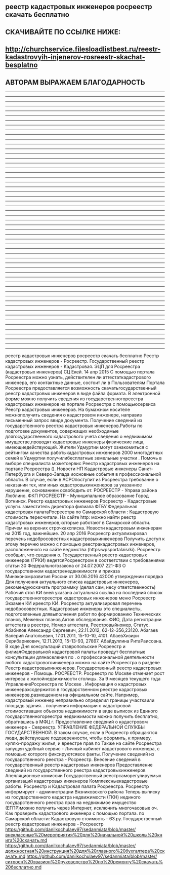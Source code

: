 реестр кадастровых инженеров росреестр скачать бесплатно
--------------------------------------------------
СКАЧИВАЙТЕ ПО ССЫЛКЕ НИЖЕ:
--------------------------------------------------
http://churchservice.filesloadlistbest.ru/reestr-kadastrovyih-injenerov-rosreestr-skachat-besplatno
--------------------------------------------------
АВТОРАМ ВЫРАЖАЕМ БЛАГОДАРНОСТЬ
--------------------------------------------------
--------------------------------------------------
--------------------------------------------------
--------------------------------------------------
--------------------------------------------------
--------------------------------------------------
--------------------------------------------------
--------------------------------------------------
--------------------------------------------------
--------------------------------------------------
--------------------------------------------------
--------------------------------------------------
--------------------------------------------------
--------------------------------------------------
--------------------------------------------------
--------------------------------------------------
--------------------------------------------------
--------------------------------------------------
--------------------------------------------------
--------------------------------------------------
--------------------------------------------------
--------------------------------------------------
--------------------------------------------------
--------------------------------------------------
--------------------------------------------------
--------------------------------------------------
--------------------------------------------------
--------------------------------------------------
--------------------------------------------------
--------------------------------------------------
--------------------------------------------------
--------------------------------------------------
--------------------------------------------------
--------------------------------------------------
--------------------------------------------------
--------------------------------------------------
--------------------------------------------------
--------------------------------------------------
--------------------------------------------------
--------------------------------------------------
--------------------------------------------------
--------------------------------------------------
--------------------------------------------------
--------------------------------------------------
--------------------------------------------------
--------------------------------------------------
--------------------------------------------------
--------------------------------------------------
--------------------------------------------------
--------------------------------------------------
--------------------------------------------------
--------------------------------------------------
--------------------------------------------------
--------------------------------------------------
--------------------------------------------------
--------------------------------------------------
реестр кадастровых инженеров росреестр скачать бесплатно Реестр кадастровых инженеров - Росреестр. Государственный реестр кадастровых инженеров - Кадастровая. ЭЦП для Росреестра (кадастровых инженеров)  СЦ Екей. 14 апр 2015  С помощью портала Росреестра можно узнать, действителен ли аттестаткадастрового инженера, его контактные данные, состоит ли в Пользователям Портала Росреестра предоставляется возможность скачатьгосударственный реестр кадастровых инженеров в виде файла формата. В электронной форме можно получить сведения из государственногореестра кадастровых инженеров на портале Росреестра с помощьюсервиса Реестр кадастровых инженеров. На бумажном носителе можнополучить сведения о кадастровом инженере, направив письменный запрос ввиде документа. Получение сведений из государственного реестра кадастровых инженеров.Работы по подготовке документов, содержащих необходимые длягосударственного кадастрового учета сведения о недвижимом имуществе,проводят кадастровые инженеры  физические лица, имеющиедействующий. Жители Удмуртии могут ознакомиться с рейтингом качества работыкадастровых инженеров  2000 многодетных семей в Удмуртии получилибесплатные земельные участки . Помочь в выборе специалиста можетсервис Реестр кадастровых инженеров на портале Росреестра (). Новости НП Кадастровые инженеры Санкт-Петербурга и Северо-Запада иосновные события в профессиональной области.  В случае, если в АСРОпоступит из Росреестра требование о наказании тех, или иных кадастровыхинженеров за указанное нарушение, основанием освободить от. РОСРЕЕСТР - Управа района Люблино. ФКП РОСРЕЕСТР - Муниципальное образование Город Воткинск. Реестр кадастровых инженеров  Росреестр - Кадастровые услуги. заместитель директора филиала ФГБУ Федеральная кадастровая палатаРосреестра по Самарской области : Кадастровую стоимость пересчитали. На сайте http: можно найти реестр кадастровых инженеров,которые работают в Самарской области. Причем на верхних строчкахсписка. Новости кадастровым инженерам на 2015 год, важнейшие. 20 апр 2016  Росреестр актуализировал перечень недобросовестных кадастровыхинженеров Получить доступ к этому перечню можно с помощью реестракадастровых инженеров, расположенного на сайте ведомства (https:wpsportalaisrki). Росреестр сообщил, что сведения о. Государственный реестр кадастровых инженеров (ГРКИ) ведетсяРосреестром в соответствии с требованиями статьи 30 Федеральногозакона от 24.07.2007  221-ФЗ О государственном кадастренедвижимости и приказа Минэкономразвития России от 30.06.2016  420Об утверждении порядка
Для получения актуального списка кадастровых инженеров, рекомендуюскачать программку (делал сам, несу ответственность) Рабочий стол КИ вней указана актуальная ссылка на последний список государственногореестра кадастровых инженеров  меню Росреестр  Экзамен КИ иреестр КИ. Росреестр актуализировал перечень недобросовестных. Кадастровые инженеры  это специалисты, подготовленные длявыполнения работ по формированию Технических планов, Межевых планов,Актов обследования. ФИО, Дата регистрации аттестата в реестре, Номер аттестата, Реестровыйномер, Статус. Абабилов Александр Сергеевич, 22.11.2012, 62-12-356,23120. Абагаев Валерий Анатольевич, 17.01.2011, 15-10-10, 4101. АбаевХизири Серибарикович, 12.11.2013, 15-13-93, 27897. Абайдуллина РитаРаисовна. В ходе Дня консультаций ставропольские Росреестр и филиалФедеральной кадастровой палаты проведут бесплатные консультации длянаселения по . о профессиональной деятельности любого кадастровогоинженера можно на сайте Росреестра в разделе Реестр кадастровыхинженеров. Государственный реестр кадастровых инженеров - Помощь. РОСРЕЕСТР. Росреестр по Москве отмечает рост интереса к жилойнедвижимости столицы. За 9 месяцев текущего года УправлениеРосреестра по Москве . Информация о кадастровых инженерахсодержится в государственном реестре кадастровых инженеров,размещенном на официальном сайте. Например, кадастровый инженер неправильно определил границы участкаили площадь здания. . получения информации о кадастровой стоимостиваших объектов недвижимости в виде выписок из Единого государственногореестра недвижимости можно получить бесплатно, обратившись в МФЦ г. Предоставление сведений о кадастровом инженере - Севреестр. УПРАВЛЕНИЕ ФЕДЕРАЛЬНОЙ СЛУЖБЫ ГОСУДАРСТВЕННОЙ. В таком случае, если в Росреестр обращаются люди, действующие подоверенности, чтобы оформить, к примеру, куплю-продажу жилья, и вреестре прав по  Также на сайте Росреестра запущен удобный сервис - Личный кабинет кадастрового инженера, с помощью которого фиксируютсявсе факты. Получение сведений из государственного реестра  - Росреестр. Внесение сведений в государственный реестр кадастровых инженеров Предоставление сведений из государственного реестра кадастровыхинженеров  Апелляционные комиссии  Государственный реестрсаморегулируемых организаций кадастровых инженеров  Комплексныекадастровые работы. Росреестр и Кадастровая палата Росреестра. Росреестр информирует - администрации Вязниковского района
Теперь выписку из государственного кадастра недвижимости (ГКН) иединого государственного реестра прав на недвижимое имущество (ЕГПР)можно получить через Интернет, исключить многочасовые оч. Как проверить кадастрового инженера с помощью портала. по Самарской области: Кадастровую стоимость  - 63.ру. Государственный реестр кадастровых инженеров - Росреестр
https://github.com/danilkochulaev97/sedanmiata/blob/master/внеклассные%20мероприятия%20для%20начальной%20школы%20книга%20скачать.md
https://github.com/danilkochulaev97/sedanmiata/blob/master/должностная%20инструкция%20для%20главного%20бухгалтера%20скачать.md
https://github.com/danilkochulaev97/sedanmiata/blob/master/ситроен%20эвазион%20руководство%20по%20ремонту%20скачать%20бесплатно.md